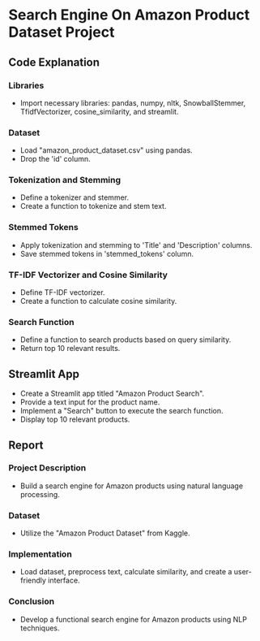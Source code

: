 # Search Engine On Amazon Product Dataset Project

## Code Explanation

### Libraries
- Import necessary libraries: pandas, numpy, nltk, SnowballStemmer, TfidfVectorizer, cosine_similarity, and streamlit.

### Dataset
- Load "amazon_product_dataset.csv" using pandas.
- Drop the 'id' column.

### Tokenization and Stemming
- Define a tokenizer and stemmer.
- Create a function to tokenize and stem text.

### Stemmed Tokens
- Apply tokenization and stemming to 'Title' and 'Description' columns.
- Save stemmed tokens in 'stemmed_tokens' column.

### TF-IDF Vectorizer and Cosine Similarity
- Define TF-IDF vectorizer.
- Create a function to calculate cosine similarity.

### Search Function
- Define a function to search products based on query similarity.
- Return top 10 relevant results.

## Streamlit App
- Create a Streamlit app titled "Amazon Product Search".
- Provide a text input for the product name.
- Implement a "Search" button to execute the search function.
- Display top 10 relevant products.

## Report

### Project Description
- Build a search engine for Amazon products using natural language processing.

### Dataset
- Utilize the "Amazon Product Dataset" from Kaggle.

### Implementation
- Load dataset, preprocess text, calculate similarity, and create a user-friendly interface.

### Conclusion
- Develop a functional search engine for Amazon products using NLP techniques.